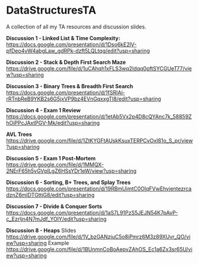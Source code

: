 # DataStructuresTA

A collection of all my TA resources and discussion slides.

**Discussion 1 - Linked List & Time Complexity:** https://docs.google.com/presentation/d/1Dso6kE2lV-pfDeo4vW4abgLaw_gdRPk-dzft5LQLtqg/edit?usp=sharing

**Discussion 2 - Stack & Depth First Search Maze** https://drive.google.com/file/d/1uCAhqh1xFLS3wq2Idqq0pftSYCGUeT77/view?usp=sharing

**Discussion 3 - Binary Trees & Breadth First Search** https://docs.google.com/presentation/d/1fSRIAi-rRTnbReB9YKB2s6G5jxVP9bz4EVnGqxxgTI8/edit?usp=sharing

**Discussion 4 - Exam 1 Review** https://docs.google.com/presentation/d/1etAb5Vx2p4D8cQYAnc7k_58859ZhOiPPcJAxtPGV-Mk/edit?usp=sharing

**AVL Trees** https://drive.google.com/file/d/1ZtKYGFtAUskKsuxTERPCvOxI81o_S_pr/view?usp=sharing

**Discussion 5 - Exam 1 Post-Mortem** https://drive.google.com/file/d/1MMQX-2NErF65h5yGVplLgZ6HSsYDr1eW/view?usp=sharing

**Discussion 6 - Sorting, B+ Trees, and Splay Trees** https://docs.google.com/presentation/d/19RBmUimtC0OlqFVwEhvientezrcadznZ6mIDTGttjG8/edit?usp=sharing

**Discussion 7 - Divide & Conquer Sorts** https://docs.google.com/presentation/d/1aS7L91PzS5JEJN54K7pAvP-c_Ezrljn4N7mJdf_YOlY/edit?usp=sharing

**Discussion 8 - Heaps** 
Slides https://drive.google.com/file/d/1V_bzGANzjuC5o8iPmrz6M3z89XUvr_QO/view?usp=sharing
Example https://drive.google.com/file/d/1BUnmnCoBoAepvZAhOS_Ec1a6Zx3sr65U/view?usp=sharing
